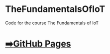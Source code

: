 # TheFundamentalsOfIoT
Code for the course The Fundamentals of IoT
# [:arrow_right:GitHub Pages](https://aljosha-hfu.github.io/TheFundamentalsOfIoT/)
